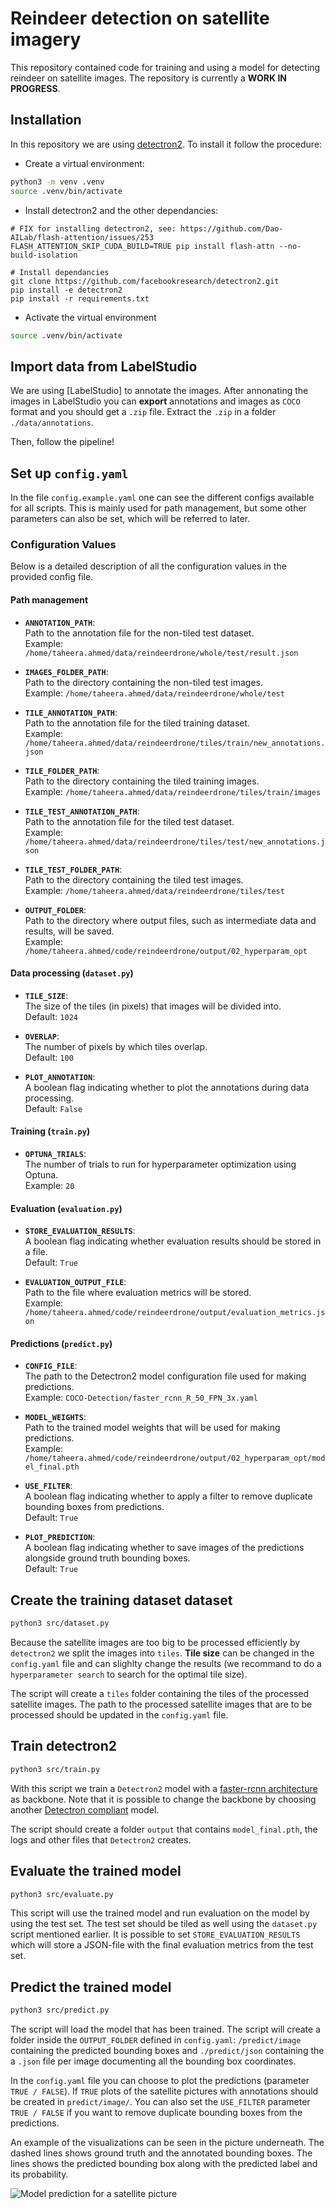 # Reindeer detection on satellite imagery

This repository contained code for training and using a model for detecting reindeer on satellite images. The repository is currently a **WORK IN PROGRESS**.

## Installation

In this repository we are using [detectron2](https://github.com/facebookresearch/detectron2). To install it follow the procedure:

- Create a virtual environment:

```bash
python3 -m venv .venv
source .venv/bin/activate
```

- Install detectron2 and the other dependancies:

```
# FIX for installing detectron2, see: https://github.com/Dao-AILab/flash-attention/issues/253
FLASH_ATTENTION_SKIP_CUDA_BUILD=TRUE pip install flash-attn --no-build-isolation 

# Install dependancies
git clone https://github.com/facebookresearch/detectron2.git
pip install -e detectron2
pip install -r requirements.txt
```


- Activate the virtual environment

```bash
source .venv/bin/activate
```

## Import data from LabelStudio

We are using [LabelStudio] to annotate the images. After annonating the images in LabelStudio you can **export** annotations and images as `COCO` format and you should get a `.zip` file. Extract the `.zip` in a folder `./data/annotations`.

Then, follow the pipeline!

## Set up `config.yaml`

In the file `config.example.yaml` one can see the different configs available for all scripts. This is mainly used for path management, but some other parameters can also be set, which will be referred to later.

### Configuration Values

Below is a detailed description of all the configuration values in the provided config file.

#### Path management

- **`ANNOTATION_PATH`**:  
  Path to the annotation file for the non-tiled test dataset.  
  Example: `/home/taheera.ahmed/data/reindeerdrone/whole/test/result.json`

- **`IMAGES_FOLDER_PATH`**:  
  Path to the directory containing the non-tiled test images.  
  Example: `/home/taheera.ahmed/data/reindeerdrone/whole/test`

- **`TILE_ANNOTATION_PATH`**:  
  Path to the annotation file for the tiled training dataset.  
  Example: `/home/taheera.ahmed/data/reindeerdrone/tiles/train/new_annotations.json`

- **`TILE_FOLDER_PATH`**:  
  Path to the directory containing the tiled training images.  
  Example: `/home/taheera.ahmed/data/reindeerdrone/tiles/train/images`

- **`TILE_TEST_ANNOTATION_PATH`**:  
  Path to the annotation file for the tiled test dataset.  
  Example: `/home/taheera.ahmed/data/reindeerdrone/tiles/test/new_annotations.json`

- **`TILE_TEST_FOLDER_PATH`**:  
  Path to the directory containing the tiled test images.  
  Example: `/home/taheera.ahmed/data/reindeerdrone/tiles/test`

- **`OUTPUT_FOLDER`**:  
  Path to the directory where output files, such as intermediate data and results, will be saved.  
  Example: `/home/taheera.ahmed/code/reindeerdrone/output/02_hyperparam_opt`

#### Data processing (`dataset.py`)

- **`TILE_SIZE`**:  
  The size of the tiles (in pixels) that images will be divided into.  
  Default: `1024`

- **`OVERLAP`**:  
  The number of pixels by which tiles overlap.  
  Default: `100`

- **`PLOT_ANNOTATION`**:  
  A boolean flag indicating whether to plot the annotations during data processing.  
  Default: `False`

#### Training (`train.py`)

- **`OPTUNA_TRIALS`**:  
  The number of trials to run for hyperparameter optimization using Optuna.  
  Example: `20`

#### Evaluation (`evaluation.py`)

- **`STORE_EVALUATION_RESULTS`**:  
  A boolean flag indicating whether evaluation results should be stored in a file.  
  Default: `True`

- **`EVALUATION_OUTPUT_FILE`**:  
  Path to the file where evaluation metrics will be stored.  
  Example: `/home/taheera.ahmed/code/reindeerdrone/output/evaluation_metrics.json`

#### Predictions (`predict.py`)

- **`CONFIG_FILE`**:  
  The path to the Detectron2 model configuration file used for making predictions.  
  Example: `COCO-Detection/faster_rcnn_R_50_FPN_3x.yaml`

- **`MODEL_WEIGHTS`**:  
  Path to the trained model weights that will be used for making predictions.  
  Example: `/home/taheera.ahmed/code/reindeerdrone/output/02_hyperparam_opt/model_final.pth`

- **`USE_FILTER`**:  
  A boolean flag indicating whether to apply a filter to remove duplicate bounding boxes from predictions.  
  Default: `True`

- **`PLOT_PREDICTION`**:  
  A boolean flag indicating whether to save images of the predictions alongside ground truth bounding boxes.  
  Default: `True`

## Create the training dataset dataset

```bash
python3 src/dataset.py
```

Because the satellite images are too big to be processed efficiently by `detectron2` we split the images into `tiles`. **Tile size** can be changed in the `config.yaml` file and can slighlty change the results (we recommand to do a `hyperparameter search` to search for the optimal tile size).

The script will create a `tiles` folder containing the tiles of the processed satellite images. The path to the processed satellite images that are to be processed should be updated in the `config.yaml` file.

## Train detectron2

```bash
python3 src/train.py
```

With this script we train a `Detectron2` model with a [faster-rcnn architecture](https://github.com/facebookresearch/detectron2/blob/main/configs/COCO-Detection/fast_rcnn_R_50_FPN_1x.yaml) as backbone. Note that it is possible to change the backbone by choosing another [Detectron compliant](https://github.com/facebookresearch/detectron2/tree/main/configs/COCO-Detection) model.

The script should create a folder `output` that contains `model_final.pth`, the logs and other files that `Detectron2` creates.

## Evaluate the trained model

```bash
python3 src/evaluate.py
```

This script will use the trained model and run evaluation on the model by using the test set. The test set should be tiled as well using the ``dataset.py`` script mentioned earlier.
It is possible to set `STORE_EVALUATION_RESULTS` which will store a JSON-file with the final evaluation metrics from the test set.

## Predict the trained model

```bash
python3 src/predict.py
```

The script will load the model that has been trained. The script will create a folder inside the `OUTPUT_FOLDER` defined in `config.yaml`: `/predict/image` containing the predicted bounding boxes and `./predict/json` containing the a `.json` file per image documenting all the bounding box coordinates.

In the `config.yaml` file you can choose to plot the predictions (parameter `TRUE / FALSE`). If `TRUE` plots of the satellite pictures with annotations should be created in `predict/image/`. You can also set the `USE_FILTER` parameter `TRUE / FALSE` if you want to remove duplicate bounding boxes from the predictions.

An example of the visualizations can be seen in the picture underneath. The dashed lines shows ground truth and the annotated bounding boxes. The lines shows the predicted bounding box along with the predicted label and its probability.

![Model prediction for a satellite picture](./predict/image/DSC09929_tile26_pred.png)
